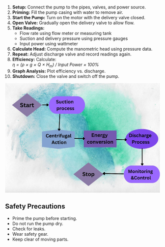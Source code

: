 <!DOCTYPE html>
<html lang="en">
<head>
  <meta charset="UTF-8">
  
</head>
<body>

  <ol>
    <li><strong>Setup:</strong> Connect the pump to the pipes, valves, and power source.</li>
    <li><strong>Priming:</strong> Fill the pump casing with water to remove air.</li>
    <li><strong>Start the Pump:</strong> Turn on the motor with the delivery valve closed.</li>
    <li><strong>Open Valve:</strong> Gradually open the delivery valve to allow flow.</li>
    <li><strong>Take Readings:</strong>
      <ul>
        <li>Flow rate using flow meter or measuring tank</li>
        <li>Suction and delivery pressure using pressure gauges</li>
        <li>Input power using wattmeter</li>
      </ul>
    </li>
    <li><strong>Calculate Head:</strong> Compute the manometric head using pressure data.</li>
    <li><strong>Repeat:</strong> Adjust discharge valve and record readings again.</li>
    <li><strong>Efficiency:</strong> Calculate:
      <br><em>η = (ρ × g × Q × H<sub>m</sub>) / Input Power × 100%</em>
    </li>
    <li><strong>Graph Analysis:</strong> Plot efficiency vs. discharge.</li>
    <li><strong>Shutdown:</strong> Close the valve and switch off the pump.</li>
  </ol>
<img src="./images/WhatsApp Image 2025-05-31 at 23.07.12_d03f9a4d.jpg" alt="Reynolds Simulation" width="1000">

  <h2>Safety Precautions</h2>
  <ul>
    <li>Prime the pump before starting.</li>
    <li>Do not run the pump dry.</li>
    <li>Check for leaks.</li>
    <li>Wear safety gear.</li>
    <li>Keep clear of moving parts.</li>
  </ul>
</body>
</html>

